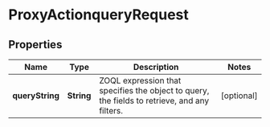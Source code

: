 
# ProxyActionqueryRequest

## Properties
Name | Type | Description | Notes
------------ | ------------- | ------------- | -------------
**queryString** | **String** | ZOQL expression that specifies the object to query, the fields to retrieve, and any filters.  |  [optional]



